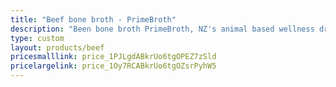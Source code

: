 ```yaml
---
title: "Beef bone broth - PrimeBroth"
description: "Been bone broth PrimeBroth, NZ's animal based wellness drink"
type: custom
layout: products/beef
pricesmalllink: price_1PJLgdABkrUo6tgOPEZ7zSld
pricelargelink: price_1Oy7RCABkrUo6tgOZsrPyhW5
---
```



